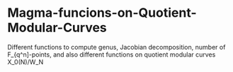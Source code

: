 # Magma-funcions-on-Quotient-Modular-Curves
Different functions to compute genus, Jacobian decomposition, number of F_{q^n]-points, and also different functions on quotient modular curves X_0(N)/W_N
